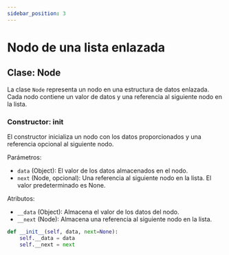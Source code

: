 ```yaml
---
sidebar_position: 3
---
```

# Nodo de una lista enlazada

## Clase: Node

La clase `Node` representa un nodo en una estructura de datos enlazada. Cada nodo contiene un valor de datos y una referencia al siguiente nodo en la lista.

### Constructor: __init__
El constructor inicializa un nodo con los datos proporcionados y una referencia opcional al siguiente nodo.

Parámetros:
- `data` (Object): El valor de los datos almacenados en el nodo.
- `next` (Node, opcional): Una referencia al siguiente nodo en la lista. El valor predeterminado es None.

Atributos:
- `__data` (Object): Almacena el valor de los datos del nodo.
- `__next` (Node): Almacena una referencia al siguiente nodo en la lista.

```python
def __init__(self, data, next=None):
    self.__data = data
    self.__next = next
```